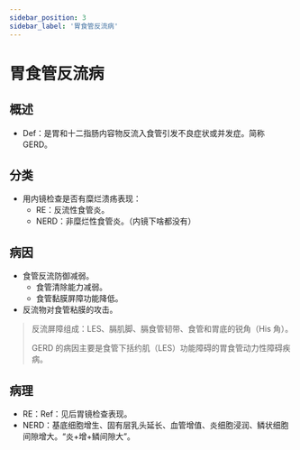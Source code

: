 ```yaml
---
sidebar_position: 3
sidebar_label: '胃食管反流病'
---
```


# 胃食管反流病

## 概述

- Def：是胃和十二指肠内容物反流入食管引发不良症状或并发症。简称GERD。

## 分类

- 用内镜检查是否有糜烂溃疡表现：
  - RE：反流性食管炎。
  - NERD：非糜烂性食管炎。（内镜下啥都没有）

## 病因

- 食管反流防御减弱。
  - 食管清除能力减弱。
  - 食管黏膜屏障功能降低。
- 反流物对食管粘膜的攻击。
> 反流屏障组成：LES、膈肌脚、膈食管韧带、食管和胃底的锐角（His 角）。
> 
> GERD 的病因主要是食管下括约肌（LES）功能障碍的胃食管动力性障碍疾病。

## 病理
- RE：Ref：见后胃镜检查表现。
- NERD：基底细胞增生、固有层乳头延长、血管增值、炎细胞浸润、鳞状细胞间隙增大。“炎+增+鳞间隙大”。
